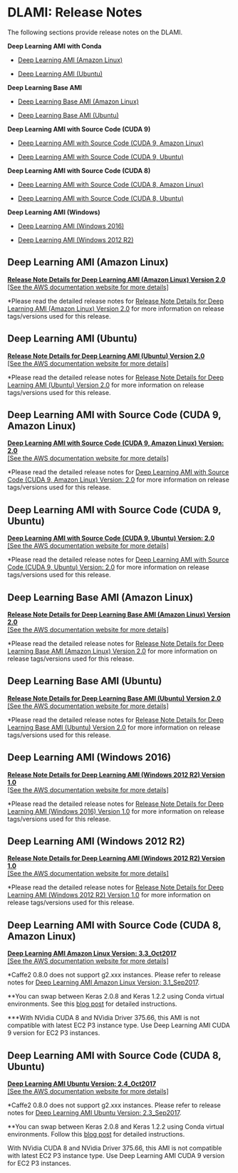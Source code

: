 # DLAMI: Release Notes<a name="appendix-ami-release-notes"></a>

The following sections provide release notes on the DLAMI\. 

**Deep Learning AMI with Conda**

+ [Deep Learning AMI \(Amazon Linux\)](#release-notes-conda-al-v2)

+ [Deep Learning AMI \(Ubuntu\)](#release-notes-conda-ubuntu-v2)

**Deep Learning Base AMI**

+ [Deep Learning Base AMI \(Amazon Linux\)](#release-notes-base-al-v2)

+ [Deep Learning Base AMI \(Ubuntu\)](#release-notes-base-ubuntu-v2)

**Deep Learning AMI with Source Code \(CUDA 9\)**

+ [Deep Learning AMI with Source Code \(CUDA 9, Amazon Linux\)](#release-notes-source-al-v2)

+ [Deep Learning AMI with Source Code \(CUDA 9, Ubuntu\)](#release-notes-source-ubuntu-v2)

**Deep Learning AMI with Source Code \(CUDA 8\)**

+ [Deep Learning AMI with Source Code \(CUDA 8, Amazon Linux\)](#dlami-amzon-linux-versions)

+ [Deep Learning AMI with Source Code \(CUDA 8, Ubuntu\)](#dlami-ubuntu-versions)

**Deep Learning AMI \(Windows\)**

+ [Deep Learning AMI \(Windows 2016\)](#release-notes-windows-2016)

+ [Deep Learning AMI \(Windows 2012 R2\)](#release-notes-windows-2012)

## Deep Learning AMI \(Amazon Linux\)<a name="release-notes-conda-al-v2"></a>


**[Release Note Details for Deep Learning AMI \(Amazon Linux\) Version 2\.0](dlami-conda-amazon-linux-latest.md)**  
[\[See the AWS documentation website for more details\]](http://docs.aws.amazon.com/dlami/latest/devguide/appendix-ami-release-notes.html)

\*Please read the detailed release notes for [Release Note Details for Deep Learning AMI \(Amazon Linux\) Version 2\.0](dlami-conda-amazon-linux-latest.md) for more information on release tags/versions used for this release\.

## Deep Learning AMI \(Ubuntu\)<a name="release-notes-conda-ubuntu-v2"></a>


**[Release Note Details for Deep Learning AMI \(Ubuntu\) Version 2\.0](dlami-conda-ubuntu-latest.md)**  
[\[See the AWS documentation website for more details\]](http://docs.aws.amazon.com/dlami/latest/devguide/appendix-ami-release-notes.html)

\*Please read the detailed release notes for [Release Note Details for Deep Learning AMI \(Ubuntu\) Version 2\.0](dlami-conda-ubuntu-latest.md) for more information on release tags/versions used for this release\.

## Deep Learning AMI with Source Code \(CUDA 9, Amazon Linux\)<a name="release-notes-source-al-v2"></a>


**[Deep Learning AMI with Source Code \(CUDA 9, Amazon Linux\) Version: 2\.0](dlami-source-amazon-linux-latest.md)**  
[\[See the AWS documentation website for more details\]](http://docs.aws.amazon.com/dlami/latest/devguide/appendix-ami-release-notes.html)

\*Please read the detailed release notes for [Deep Learning AMI with Source Code \(CUDA 9, Amazon Linux\) Version: 2\.0](dlami-source-amazon-linux-latest.md) for more information on release tags/versions used for this release\.

## Deep Learning AMI with Source Code \(CUDA 9, Ubuntu\)<a name="release-notes-source-ubuntu-v2"></a>


**[Deep Learning AMI with Source Code \(CUDA 9, Ubuntu\) Version: 2\.0](dlami-source-ubuntu-latest.md)**  
[\[See the AWS documentation website for more details\]](http://docs.aws.amazon.com/dlami/latest/devguide/appendix-ami-release-notes.html)

\*Please read the detailed release notes for [Deep Learning AMI with Source Code \(CUDA 9, Ubuntu\) Version: 2\.0](dlami-source-ubuntu-latest.md) for more information on release tags/versions used for this release\.

## Deep Learning Base AMI \(Amazon Linux\)<a name="release-notes-base-al-v2"></a>


**[Release Note Details for Deep Learning Base AMI \(Amazon Linux\) Version 2\.0](dlami-base-amazon-linux-latest.md)**  
[\[See the AWS documentation website for more details\]](http://docs.aws.amazon.com/dlami/latest/devguide/appendix-ami-release-notes.html)

\*Please read the detailed release notes for [Release Note Details for Deep Learning Base AMI \(Amazon Linux\) Version 2\.0](dlami-base-amazon-linux-latest.md) for more information on release tags/versions used for this release\.

## Deep Learning Base AMI \(Ubuntu\)<a name="release-notes-base-ubuntu-v2"></a>


**[Release Note Details for Deep Learning Base AMI \(Ubuntu\) Version 2\.0](dlami-base-ubuntu-latest.md)**  
[\[See the AWS documentation website for more details\]](http://docs.aws.amazon.com/dlami/latest/devguide/appendix-ami-release-notes.html)

\*Please read the detailed release notes for [Release Note Details for Deep Learning Base AMI \(Ubuntu\) Version 2\.0](dlami-base-ubuntu-latest.md) for more information on release tags/versions used for this release\.

## Deep Learning AMI \(Windows 2016\)<a name="release-notes-windows-2016"></a>


**[Release Note Details for Deep Learning AMI \(Windows 2012 R2\) Version 1\.0](WIN_2012.md)**  
[\[See the AWS documentation website for more details\]](http://docs.aws.amazon.com/dlami/latest/devguide/appendix-ami-release-notes.html)

\*Please read the detailed release notes for [Release Note Details for Deep Learning AMI \(Windows 2016\) Version 1\.0](WIN_2016.md) for more information on release tags/versions used for this release\.

## Deep Learning AMI \(Windows 2012 R2\)<a name="release-notes-windows-2012"></a>


**[Release Note Details for Deep Learning AMI \(Windows 2012 R2\) Version 1\.0](WIN_2012.md)**  
[\[See the AWS documentation website for more details\]](http://docs.aws.amazon.com/dlami/latest/devguide/appendix-ami-release-notes.html)

\*Please read the detailed release notes for [Release Note Details for Deep Learning AMI \(Windows 2012 R2\) Version 1\.0](WIN_2012.md) for more information on release tags/versions used for this release\.

## Deep Learning AMI with Source Code \(CUDA 8, Amazon Linux\)<a name="dlami-amzon-linux-versions"></a>


**[Deep Learning AMI Amazon Linux Version: 3\.3\_Oct2017](AML3.3_Oct2017.md)**  
[\[See the AWS documentation website for more details\]](http://docs.aws.amazon.com/dlami/latest/devguide/appendix-ami-release-notes.html)

\*Caffe2 0\.8\.0 does not support g2\.xxx instances\. Please refer to release notes for [Deep Learning AMI Amazon Linux Version: 3\.1\_Sep2017](AML3.1_Sep2017.md)\.

\*\*You can swap between Keras 2\.0\.8 and Keras 1\.2\.2 using Conda virtual environments\. See this [blog post](https://aws.amazon.com/blogs/ai/aws-deep-learning-ami-now-supports-pytorch-keras-2-and-latest-deep-learning-frameworks/) for detailed instructions\.

\*\*\*With NVidia CUDA 8 and NVidia Driver 375\.66, this AMI is not compatible with latest EC2 P3 instance type\. Use Deep Learning AMI CUDA 9 version for EC2 P3 instances\.

## Deep Learning AMI with Source Code \(CUDA 8, Ubuntu\)<a name="dlami-ubuntu-versions"></a>


**[Deep Learning AMI Ubuntu Version: 2\.4\_Oct2017](Ubuntu2.4_Oct2017.md)**  
[\[See the AWS documentation website for more details\]](http://docs.aws.amazon.com/dlami/latest/devguide/appendix-ami-release-notes.html)

\*Caffe2 0\.8\.0 does not support g2\.xxx instances\. Please refer to release notes for [Deep Learning AMI Ubuntu Version: 2\.3\_Sep2017](Ubuntu2.3_Sep2017.md)\.

\*\*You can swap between Keras 2\.0\.8 and Keras 1\.2\.2 using Conda virtual environments\. Follow this [blog post](https://aws.amazon.com/blogs/ai/aws-deep-learning-ami-now-supports-pytorch-keras-2-and-latest-deep-learning-frameworks/) for detailed instructions\.

With NVidia CUDA 8 and NVidia Driver 375\.66, this AMI is not compatible with latest EC2 P3 instance type\. Use Deep Learning AMI CUDA 9 version for EC2 P3 instances\.